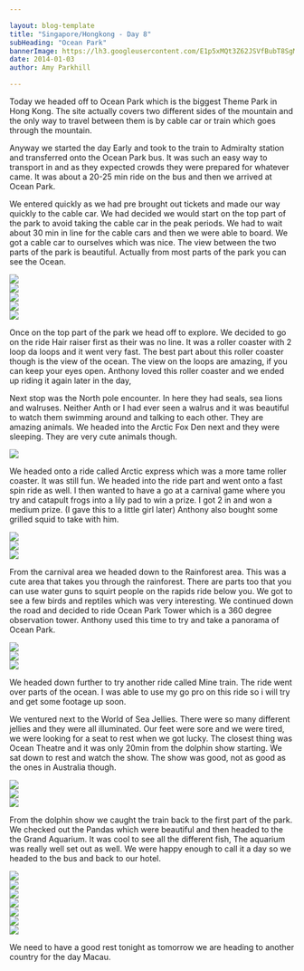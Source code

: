 ```yaml
---

layout: blog-template
title: "Singapore/Hongkong - Day 8"
subHeading: "Ocean Park"
bannerImage: https://lh3.googleusercontent.com/E1p5xMQt3Z62JSVfBubT8SgMpQY6CpklwOeDFdpAqQaQLITrlusK05U76t6KKBvFCtNpUdpg5wfZZzG06mBT1GkvtUfGE9kZcGUaIqIJqAzqkkEGLBIr_Jpi3TclUye3sdaGaFUM4Q
date: 2014-01-03
author: Amy Parkhill

---
```



Today we headed off to Ocean Park which is the biggest Theme Park in Hong Kong. The site actually covers two different sides of the mountain and the only way to travel between them is by cable car or train which goes through the mountain.

Anyway we started the day Early and took to the train to Admiralty station and transferred onto the Ocean Park bus. It was such an easy way to transport in and as they expected crowds they were prepared for whatever came. It was about a 20-25 min ride on the bus and then we arrived at Ocean Park.

We entered quickly as we had pre brought out tickets and made our way quickly to the cable car. We had decided we would start on the top part of the park to avoid taking the cable car in the peak periods. We had to wait about 30 min in line for the cable cars and then we were able to board. We got a cable car to ourselves which was nice. The view between the two parts of the park is beautiful. Actually from most parts of the park you can see the Ocean. 

<div class="center-image"><img src="http://images.travelpod.com/users/amynp/6.1388778185.ocean-park-entry.jpg" /></div>
<div class="center-image"><img src="http://images.travelpod.com/users/amynp/6.1388778185.another-shark-hat.jpg" /></div>
<div class="center-image"><img src="http://images.travelpod.com/users/amynp/6.1388778185.person-entertaining-the-line-with-a-puppet.jpg" /></div>
<div class="center-image"><img src="http://images.travelpod.com/users/amynp/6.1388778185.anthony-on-cable-car.jpg" /></div>
<div class="center-image"><img src="http://images.travelpod.com/users/amynp/6.1388778185.1-view-from-cable-car.jpg" /></div>

Once on the top part of the park we head off to explore. We decided to go on the ride Hair raiser first as their was no line. It was a roller coaster with 2 loop da loops and it went very fast. The best part about this roller coaster though is the view of the ocean. The view on the loops are amazing, if you can keep your eyes open. Anthony loved this roller coaster and we ended up riding it again later in the day,

Next stop was the North pole encounter. In here they had seals, sea lions and walruses. Neither Anth or I had ever seen a walrus and it was beautiful to watch them swimming around and talking to each other. They are amazing animals. We headed into the Arctic Fox Den next and they were sleeping. They are very cute animals though. 

<div class="center-image"><img src="http://images.travelpod.com/users/amynp/6.1388778185.walrus.jpg" /></div>


We headed onto a ride called Arctic express which was a more tame roller coaster. It was still fun. We headed into the ride part and went onto a fast spin ride as well. I then wanted to have a go at a carnival game where you try and catapult frogs into a lily pad to win a prize. I got 2 in and won a medium prize. (I gave this to a little girl later) Anthony also bought some grilled squid to take with him.

<div class="center-image"><img src="http://images.travelpod.com/users/amynp/6.1388778185.spinny-ride.jpg" /></div>
<div class="center-image"><img src="http://images.travelpod.com/users/amynp/6.1388778185.carnival-game.jpg" /></div>
<div class="center-image"><img src="http://images.travelpod.com/users/amynp/6.1388778185.haor-raiser.jpg" /></div>


From the carnival area we headed down to the Rainforest area. This was a cute area that takes you through the rainforest. There are parts too that you can use water guns to squirt people on the rapids ride below you. We got to see a few birds and reptiles which was very interesting. We continued down the road and decided to ride Ocean Park Tower which is a 360 degree observation tower. Anthony used this time to try and take a panorama of Ocean Park.

<div class="center-image"><img src="http://images.travelpod.com/users/amynp/6.1388778185.anthony-riding-a-big-beaver-or-capybara.jpg" /></div>
<div class="center-image"><img src="http://images.travelpod.com/users/amynp/6.1388778185.cool-bird.jpg" /></div>
<div class="center-image"><img src="http://images.travelpod.com/users/amynp/6.1388778185.thrill-land-from-tower.jpg" /></div>

We headed down further to try another ride called Mine train. The ride went over parts of the ocean. I was able to use my go pro on this ride so i will try and get some footage up soon. 

We ventured next to the World of Sea Jellies. There were so many different jellies and they were all illuminated. Our feet were sore and we were tired, we were looking for a seat to rest when we got lucky. The closest thing was Ocean Theatre and it was only 20min from the dolphin show starting. We sat down to rest and watch the show. The show was good, not as good as the ones in Australia though.

<div class="center-image"><img src="http://images.travelpod.com/users/amynp/6.1388778185.jelly.jpg" /></div>
<div class="center-image"><img src="http://images.travelpod.com/users/amynp/6.1388778185.1-jelly.jpg" /></div>
<div class="center-image"><img src="http://images.travelpod.com/users/amynp/6.1388778185.dolphins.jpg" /></div>

From the dolphin show we caught the train back to the first part of the park. We checked out the Pandas which were beautiful and then headed to the the Grand Aquarium. It was cool to see all the different fish, The aquarium was really well set out as well. We were happy enough to call it a day so we headed to the bus and back to our hotel. 

<div class="center-image"><img src="http://images.travelpod.com/users/amynp/6.1388778185.ocean-park-train.jpg" /></div>
<div class="center-image"><img src="http://images.travelpod.com/users/amynp/6.1388778185.panda-shrubs.jpg" /></div>
<div class="center-image"><img src="http://images.travelpod.com/users/amynp/6.1388778185.panda.jpg" /></div>
<div class="center-image"><img src="http://images.travelpod.com/users/amynp/6.1388778185.lion-fish.jpg" /></div>
<div class="center-image"><img src="http://images.travelpod.com/users/amynp/6.1388778185.anthony-and-his-bow-tie.jpg" /></div>
<div class="center-image"><img src="http://images.travelpod.com/users/amynp/6.1388778185.panda-me.jpg" /></div>
<div class="center-image"><img src="http://images.travelpod.com/users/amynp/6.1388778185.anthony-liked-this-pen.jpg" /></div>

We need to have a good rest tonight as tomorrow we are heading to another country for the day Macau.
